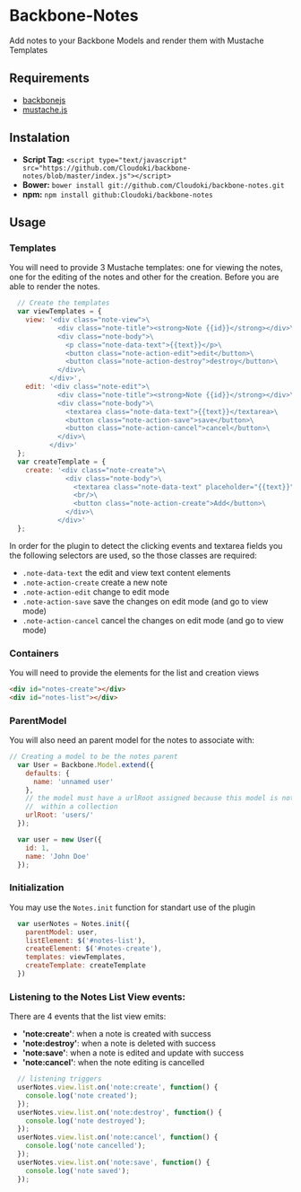 # Backbone-Notes

Add notes to your Backbone Models and render them with Mustache Templates

## Requirements

- [backbonejs](http://backbonejs.org/)
- [mustache.js](https://github.com/janl/mustache.js)

## Instalation

- **Script Tag:** `<script type="text/javascript" src="https://github.com/Cloudoki/backbone-notes/blob/master/index.js"></script>`
- **Bower:** `bower install git://github.com/Cloudoki/backbone-notes.git`
- **npm:** `npm install github:Cloudoki/backbone-notes`

## Usage

### Templates

You will need to provide 3 Mustache templates: one for viewing the notes, one for the editing of the notes and other for the creation. Before you are able to render the notes.

```javascript
  // Create the templates
  var viewTemplates = {
    view: '<div class="note-view">\
            <div class="note-title"><strong>Note {{id}}</strong></div>\
            <div class="note-body">\
              <p class="note-data-text">{{text}}</p>\
              <button class="note-action-edit">edit</button>\
              <button class="note-action-destroy">destroy</button>\
            </div>\
          </div>',
    edit: '<div class="note-edit">\
            <div class="note-title"><strong>Note {{id}}</strong></div>\
            <div class="note-body">\
              <textarea class="note-data-text">{{text}}</textarea>\
              <button class="note-action-save">save</button>\
              <button class="note-action-cancel">cancel</button>\
            </div>\
          </div>'
  };
  var createTemplate = {
    create: '<div class="note-create">\
              <div class="note-body">\
                <textarea class="note-data-text" placeholder="{{text}}"></textarea>\
                <br/>\
                <button class="note-action-create">Add</button>\
              </div>\
            </div>'
  };
```

In order for the plugin to detect the clicking events and textarea fields you the following selectors are used, so the those classes are required:

 - `.note-data-text` the edit and view text content elements
 - `.note-action-create` create a new note
 - `.note-action-edit` change to edit mode
 - `.note-action-save` save the changes on edit mode (and go to view mode)
 - `.note-action-cancel` cancel the changes on edit mode (and go to view mode)

### Containers

You will need to provide the elements for the list and creation views

```html
<div id="notes-create"></div>
<div id="notes-list"></div>
```

### ParentModel

You will also need an parent model for the notes to associate with:

```javascript
// Creating a model to be the notes parent
  var User = Backbone.Model.extend({
    defaults: {
      name: 'unnamed user'
    },
    // the model must have a urlRoot assigned because this model is not
    //  within a collection
    urlRoot: 'users/'
  });

  var user = new User({
    id: 1,
    name: 'John Doe'
  });
```

### Initialization

You may use the `Notes.init` function for standart use of the plugin 

```javascript
  var userNotes = Notes.init({
    parentModel: user,
    listElement: $('#notes-list'),
    createElement: $('#notes-create'),
    templates: viewTemplates,
    createTemplate: createTemplate
  })
```

### Listening to the Notes List View events:

There are 4 events that the list view emits:
- **'note:create'**: when a note is created with success
- **'note:destroy'**: when a note is deleted with success
- **'note:save'**: when a note is edited and update with success
- **'note:cancel'**: when the note editing is cancelled

```javascript
  // listening triggers
  userNotes.view.list.on('note:create', function() {
    console.log('note created');
  });
  userNotes.view.list.on('note:destroy', function() {
    console.log('note destroyed');
  });
  userNotes.view.list.on('note:cancel', function() {
    console.log('note cancelled');
  });
  userNotes.view.list.on('note:save', function() {
    console.log('note saved');
  });
```
